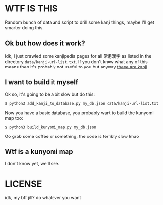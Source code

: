 # WTF IS THIS

Random bunch of data and script to drill some kanji things, maybe I'll get
smarter doing this.

## Ok but how does it work?

Idk, I just crawled some kanjipedia pages for all 常用漢字 as listed in the
directory `data/kanji-url-list.txt`. If you don't know what any of this
means then it's probably not useful to you but anyway [these are kanji](https://morg.systems/Kanji).

## I want to build it myself

Ok so, it's going to be a bit slow but do this:

`$ python3 add_kanji_to_database.py my_db.json data/kanji-url-list.txt`

Now you have a basic database, you probably want to build the kunyomi map too:

`$ python3 build_kunyomi_map.py my_db.json`

Go grab some coffee or something, the code is terribly slow lmao

## Wtf is a kunyomi map

I don't know yet, we'll see.

# LICENSE

idk, my bff jill? do whatever you want
